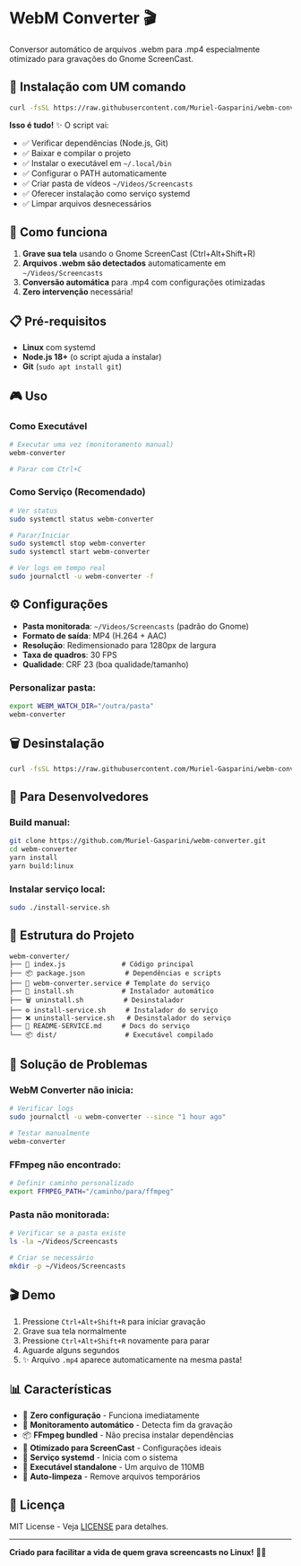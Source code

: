 # WebM Converter 🎬

Conversor automático de arquivos .webm para .mp4 especialmente otimizado para gravações do Gnome ScreenCast.

## 🚀 Instalação com UM comando

```bash
curl -fsSL https://raw.githubusercontent.com/Muriel-Gasparini/webm-converter/master/install.sh | bash
```

**Isso é tudo!** ✨ O script vai:

- ✅ Verificar dependências (Node.js, Git)
- ✅ Baixar e compilar o projeto
- ✅ Instalar o executável em `~/.local/bin`
- ✅ Configurar o PATH automaticamente
- ✅ Criar pasta de vídeos `~/Videos/Screencasts`
- ✅ Oferecer instalação como serviço systemd
- ✅ Limpar arquivos desnecessários

## 🎯 Como funciona

1. **Grave sua tela** usando o Gnome ScreenCast (Ctrl+Alt+Shift+R)
2. **Arquivos .webm são detectados** automaticamente em `~/Videos/Screencasts`
3. **Conversão automática** para .mp4 com configurações otimizadas
4. **Zero intervenção** necessária!

## 📋 Pré-requisitos

- **Linux** com systemd
- **Node.js 18+** (o script ajuda a instalar)
- **Git** (`sudo apt install git`)

## 🎮 Uso

### Como Executável

```bash
# Executar uma vez (monitoramento manual)
webm-converter

# Parar com Ctrl+C
```

### Como Serviço (Recomendado)

```bash
# Ver status
sudo systemctl status webm-converter

# Parar/Iniciar
sudo systemctl stop webm-converter
sudo systemctl start webm-converter

# Ver logs em tempo real
sudo journalctl -u webm-converter -f
```

## ⚙️ Configurações

- **Pasta monitorada**: `~/Videos/Screencasts` (padrão do Gnome)
- **Formato de saída**: MP4 (H.264 + AAC)
- **Resolução**: Redimensionado para 1280px de largura
- **Taxa de quadros**: 30 FPS
- **Qualidade**: CRF 23 (boa qualidade/tamanho)

### Personalizar pasta:

```bash
export WEBM_WATCH_DIR="/outra/pasta"
webm-converter
```

## 🗑️ Desinstalação

```bash
curl -fsSL https://raw.githubusercontent.com/Muriel-Gasparini/webm-converter/master/uninstall.sh | bash
```

## 🔧 Para Desenvolvedores

### Build manual:

```bash
git clone https://github.com/Muriel-Gasparini/webm-converter.git
cd webm-converter
yarn install
yarn build:linux
```

### Instalar serviço local:

```bash
sudo ./install-service.sh
```

## 📁 Estrutura do Projeto

```
webm-converter/
├── 📱 index.js              # Código principal
├── 📦 package.json          # Dependências e scripts
├── 🔧 webm-converter.service # Template do serviço
├── 🚀 install.sh            # Instalador automático
├── 🗑️ uninstall.sh          # Desinstalador
├── ⚙️ install-service.sh     # Instalador do serviço
├── ❌ uninstall-service.sh   # Desinstalador do serviço
├── 📖 README-SERVICE.md     # Docs do serviço
└── 📦 dist/                 # Executável compilado
```

## 🐛 Solução de Problemas

### WebM Converter não inicia:

```bash
# Verificar logs
sudo journalctl -u webm-converter --since "1 hour ago"

# Testar manualmente
webm-converter
```

### FFmpeg não encontrado:

```bash
# Definir caminho personalizado
export FFMPEG_PATH="/caminho/para/ffmpeg"
```

### Pasta não monitorada:

```bash
# Verificar se a pasta existe
ls -la ~/Videos/Screencasts

# Criar se necessário
mkdir -p ~/Videos/Screencasts
```

## 🎬 Demo

1. Pressione `Ctrl+Alt+Shift+R` para iniciar gravação
2. Grave sua tela normalmente
3. Pressione `Ctrl+Alt+Shift+R` novamente para parar
4. Aguarde alguns segundos
5. ✨ Arquivo `.mp4` aparece automaticamente na mesma pasta!

## 📊 Características

- 🚀 **Zero configuração** - Funciona imediatamente
- 🔄 **Monitoramento automático** - Detecta fim da gravação
- 📦 **FFmpeg bundled** - Não precisa instalar dependências
- 🎯 **Otimizado para ScreenCast** - Configurações ideais
- 🔧 **Serviço systemd** - Inicia com o sistema
- 📱 **Executável standalone** - Um arquivo de 110MB
- 🧹 **Auto-limpeza** - Remove arquivos temporários

## 📄 Licença

MIT License - Veja [LICENSE](LICENSE) para detalhes.

---

**Criado para facilitar a vida de quem grava screencasts no Linux!** 🐧✨
